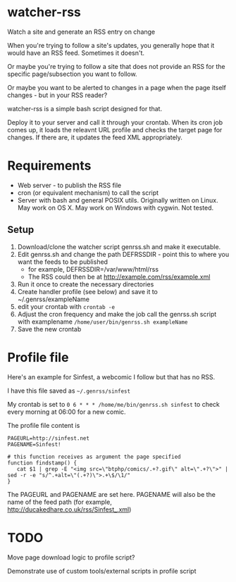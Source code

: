watcher-rss
===========

Watch a site and generate an RSS entry on change

When you're trying to follow a site's updates, you generally hope that it would have an RSS feed. Sometimes it doesn't.

Or maybe you're trying to follow a site that does not provide an RSS for the specific page/subsection you want to follow.

Or maybe you want to be alerted to changes in a page when the page itself changes - but in your RSS reader?

watcher-rss is a simple bash script designed for that.

Deploy it to your server and call it through your crontab. When its cron job comes up, it loads the releavnt URL profile and checks the target page for changes. If there are, it updates the feed XML appropriately.

Requirements
===

* Web server - to publish the RSS file
* cron (or equivalent mechanism) to call the script
* Server with bash and general POSIX utils. Originally written on Linux. May work on OS X. May work on Windows with cygwin. Not tested.

Setup
---

1. Download/clone the watcher script genrss.sh and make it executable.
2. Edit genrss.sh and change the path DEFRSSDIR - point this to where you want the feeds to be published
    * for example, DEFRSSDIR=/var/www/html/rss
    * The RSS could then be at http://example.com/rss/example.xml
2. Run it once to create the necessary directories
3. Create handler profile (see below) and save it to ~/.genrss/exampleName
4. edit your crontab with `crontab -e`
5. Adjust the cron frequency and make the job call the genrss.sh script with examplename `/home/user/bin/genrss.sh exampleName`
6. Save the new crontab

Profile file
===

Here's an example for Sinfest, a webcomic I follow but that has no RSS.

I have this file saved as `~/.genrss/sinfest`

My crontab is set to `0 6 * * * /home/me/bin/genrss.sh sinfest` to check every morning at 06:00 for a new comic.

The profile file content is

	PAGEURL=http://sinfest.net
	PAGENAME=Sinfest!
	
	# this function receives as argument the page specified
	function findstamp() {
	   cat $1 | grep -E "<img src=\"btphp/comics/.+?.gif\" alt=\".+?\">" | sed -r -e "s/^.+alt=\"(.+?)\">.+\$/\1/"
	}

The PAGEURL and PAGENAME are set here. PAGENAME will also be the name of the feed path (for example, http://ducakedhare.co.uk/rss/Sinfest_.xml)

TODO
===

Move page download logic to profile script?

Demonstrate use of custom tools/external scripts in profile script
